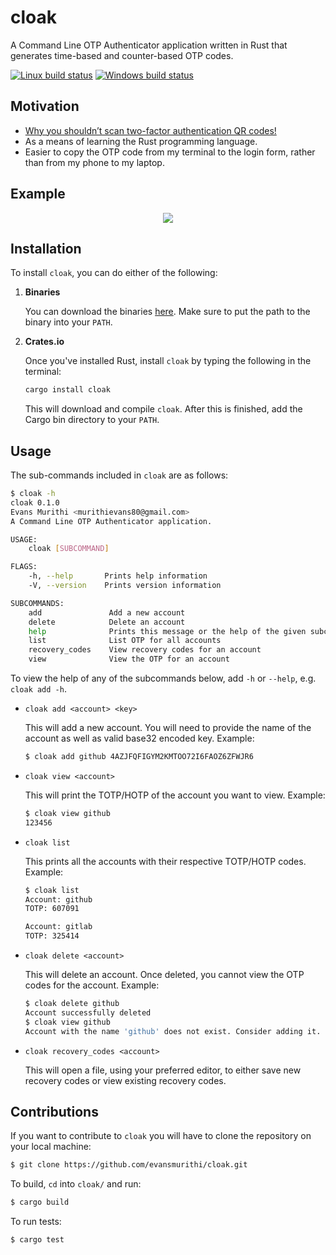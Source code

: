 # cloak

A Command Line OTP Authenticator application written in Rust that generates
time-based and counter-based OTP codes.

[![Linux build status](https://travis-ci.com/evansmurithi/cloak.svg?branch=master)](https://travis-ci.com/evansmurithi/cloak)
[![Windows build status](https://ci.appveyor.com/api/projects/status/9mlfpfru3ng4c689?svg=true)](https://ci.appveyor.com/project/evansmurithi/cloak)

## Motivation

- [Why you shouldn’t scan two-factor authentication QR codes!](https://medium.com/crypto-punks/why-you-shouldnt-scan-two-factor-authentication-qr-codes-e2a44876a524)
- As a means of learning the Rust programming language.
- Easier to copy the OTP code from my terminal to the login form, rather than from
my phone to my laptop.

## Example

<p align="center">
    <img src="https://cdn.rawgit.com/evansmurithi/cloak/063722bc2e797841fcbceda85743bd338c6600c5/assets/cloak_example.svg">
</p>

## Installation

To install `cloak`, you can do either of the following:

1. **Binaries**

    You can download the binaries [here](https://github.com/evansmurithi/cloak/releases).
    Make sure to put the path to the binary into your `PATH`.

2. **Crates.io**

    Once you've installed Rust, install `cloak` by typing the following in the terminal:

    ```bash
    cargo install cloak
    ```

    This will download and compile `cloak`. After this is finished, add the Cargo
    bin directory to your `PATH`.

## Usage

The sub-commands included in `cloak` are as follows:

```bash
$ cloak -h
cloak 0.1.0
Evans Murithi <murithievans80@gmail.com>
A Command Line OTP Authenticator application.

USAGE:
    cloak [SUBCOMMAND]

FLAGS:
    -h, --help       Prints help information
    -V, --version    Prints version information

SUBCOMMANDS:
    add               Add a new account
    delete            Delete an account
    help              Prints this message or the help of the given subcommand(s)
    list              List OTP for all accounts
    recovery_codes    View recovery codes for an account
    view              View the OTP for an account
```

To view the help of any of the subcommands below, add `-h` or `--help`, e.g. `cloak add -h`.

- `cloak add <account> <key>`

    This will add a new account. You will need to provide the name of the account
    as well as valid base32 encoded key. Example:

    ```bash
    $ cloak add github 4AZJFQFIGYM2KMTOO72I6FAOZ6ZFWJR6
    ```

- `cloak view <account>`

    This will print the TOTP/HOTP of the account you want to view. Example:

    ```bash
    $ cloak view github
    123456
    ```

- `cloak list`

    This prints all the accounts with their respective TOTP/HOTP codes. Example:

    ```bash
    $ cloak list
    Account: github
    TOTP: 607091

    Account: gitlab
    TOTP: 325414
    ```

- `cloak delete <account>`

    This will delete an account. Once deleted, you cannot view the OTP codes for
    the account. Example:

    ```bash
    $ cloak delete github
    Account successfully deleted
    $ cloak view github
    Account with the name 'github' does not exist. Consider adding it.
    ```

- `cloak recovery_codes <account>`

    This will open a file, using your preferred editor, to either save new recovery
    codes or view existing recovery codes.

## Contributions

If you want to contribute to `cloak` you will have to clone the repository on your
local machine:

```bash
$ git clone https://github.com/evansmurithi/cloak.git
```

To build, `cd` into `cloak/` and run:

```bash
$ cargo build
```

To run tests:

```bash
$ cargo test
```
